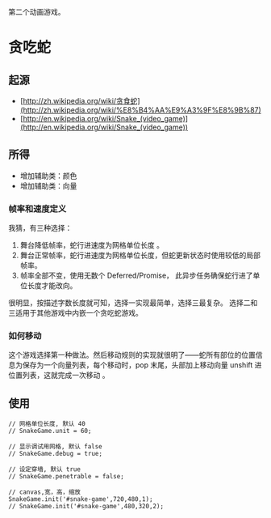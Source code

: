 第二个动画游戏。

# 贪吃蛇

## 起源

* [http://zh.wikipedia.org/wiki/贪食蛇](http://zh.wikipedia.org/wiki/%E8%B4%AA%E9%A3%9F%E8%9B%87)
* [http://en.wikipedia.org/wiki/Snake_(video_game)](http://en.wikipedia.org/wiki/Snake_(video_game))

## 所得
	
* 增加辅助类：颜色
* 增加辅助类：向量

### 帧率和速度定义

我猜，有三种选择：

1. 舞台降低帧率，蛇行进速度为网格单位长度 。
2. 舞台正常帧率，蛇行进速度为网格单位长度，但蛇更新状态时使用较低的局部帧率。
3. 帧率全部不变，使用无数个 Deferred/Promise， 此异步任务确保蛇行进了单位长度才能改向。

很明显，按描述字数长度就可知，选择一实现最简单，选择三最复杂。
选择二和三适用于其他游戏中内嵌一个贪吃蛇游戏。

### 如何移动

这个游戏选择第一种做法。然后移动规则的实现就很明了——蛇所有部位的位置信息为保存为一个向量列表，每个移动时，pop 末尾，头部加上移动向量 unshift 进位置列表，这就完成一次移动 。

## 使用

```
// 网格单位长度, 默认 40
// SnakeGame.unit = 60;

// 显示调试用网格, 默认 false
// SnakeGame.debug = true;

// 设定穿墙, 默认 true
// SnakeGame.penetrable = false;

// canvas,宽，高，缩放
SnakeGame.init('#snake-game',720,480,1);
// SnakeGame.init('#snake-game',480,320,2);
```